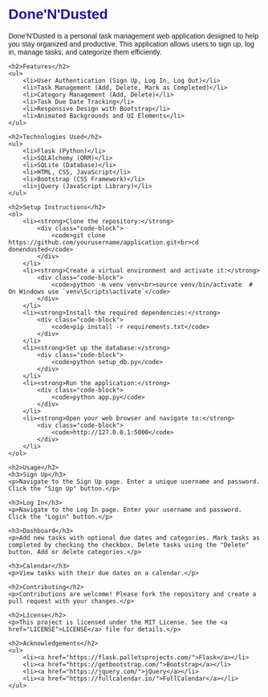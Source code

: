 <!DOCTYPE html>
<html lang="en">
<head>
    <meta charset="UTF-8">
    <meta name="viewport" content="width=device-width, initial-scale=1.0">
    <title>Done'N'Dusted - README</title>
    <link rel="stylesheet" href="https://stackpath.bootstrapcdn.com/bootstrap/4.5.2/css/bootstrap.min.css">
    <style>
        body {
            font-family: Arial, sans-serif;
            padding: 20px;
        }
        h1, h2 {
            color: #221397;
        }
        .code-block {
            background-color: #f8f9fa;
            border: 1px solid #ddd;
            padding: 10px;
            border-radius: 5px;
            font-family: monospace;
        }
    </style>
</head>
<body>
    <h1>Done'N'Dusted</h1>
    <p>Done'N'Dusted is a personal task management web application designed to help you stay organized and productive. This application allows users to sign up, log in, manage tasks, and categorize them efficiently.</p>

    <h2>Features</h2>
    <ul>
        <li>User Authentication (Sign Up, Log In, Log Out)</li>
        <li>Task Management (Add, Delete, Mark as Completed)</li>
        <li>Category Management (Add, Delete)</li>
        <li>Task Due Date Tracking</li>
        <li>Responsive Design with Bootstrap</li>
        <li>Animated Backgrounds and UI Elements</li>
    </ul>

    <h2>Technologies Used</h2>
    <ul>
        <li>Flask (Python)</li>
        <li>SQLAlchemy (ORM)</li>
        <li>SQLite (Database)</li>
        <li>HTML, CSS, JavaScript</li>
        <li>Bootstrap (CSS Framework)</li>
        <li>jQuery (JavaScript Library)</li>
    </ul>

    <h2>Setup Instructions</h2>
    <ol>
        <li><strong>Clone the repository:</strong>
            <div class="code-block">
                <code>git clone https://github.com/yourusername/application.git<br>cd donendusted</code>
            </div>
        </li>
        <li><strong>Create a virtual environment and activate it:</strong>
            <div class="code-block">
                <code>python -m venv venv<br>source venv/bin/activate  # On Windows use `venv\Scripts\activate`</code>
            </div>
        </li>
        <li><strong>Install the required dependencies:</strong>
            <div class="code-block">
                <code>pip install -r requirements.txt</code>
            </div>
        </li>
        <li><strong>Set up the database:</strong>
            <div class="code-block">
                <code>python setup_db.py</code>
            </div>
        </li>
        <li><strong>Run the application:</strong>
            <div class="code-block">
                <code>python app.py</code>
            </div>
        </li>
        <li><strong>Open your web browser and navigate to:</strong>
            <div class="code-block">
                <code>http://127.0.0.1:5000</code>
            </div>
        </li>
    </ol>

    <h2>Usage</h2>
    <h3>Sign Up</h3>
    <p>Navigate to the Sign Up page. Enter a unique username and password. Click the "Sign Up" button.</p>

    <h3>Log In</h3>
    <p>Navigate to the Log In page. Enter your username and password. Click the "Login" button.</p>

    <h3>Dashboard</h3>
    <p>Add new tasks with optional due dates and categories. Mark tasks as completed by checking the checkbox. Delete tasks using the "Delete" button. Add or delete categories.</p>

    <h3>Calendar</h3>
    <p>View tasks with their due dates on a calendar.</p>

    <h2>Contributing</h2>
    <p>Contributions are welcome! Please fork the repository and create a pull request with your changes.</p>

    <h2>License</h2>
    <p>This project is licensed under the MIT License. See the <a href="LICENSE">LICENSE</a> file for details.</p>

    <h2>Acknowledgements</h2>
    <ul>
        <li><a href="https://flask.palletsprojects.com/">Flask</a></li>
        <li><a href="https://getbootstrap.com/">Bootstrap</a></li>
        <li><a href="https://jquery.com/">jQuery</a></li>
        <li><a href="https://fullcalendar.io/">FullCalendar</a></li>
    </ul>
</body>
</html>
